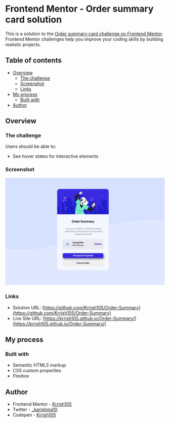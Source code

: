 # Frontend Mentor - Order summary card solution

This is a solution to the [Order summary card challenge on Frontend Mentor](https://www.frontendmentor.io/challenges/order-summary-component-QlPmajDUj). Frontend Mentor challenges help you improve your coding skills by building realistic projects. 

## Table of contents

- [Overview](#overview)
  - [The challenge](#the-challenge)
  - [Screenshot](#screenshot)
  - [Links](#links)
- [My process](#my-process)
  - [Built with](#built-with)
- [Author](#author)

## Overview

### The challenge

Users should be able to:

- See hover states for interactive elements

### Screenshot

![](Images/screenshot.jpg)

### Links

- Solution URL: [https://github.com/Krrish105/Order-Summary](https://github.com/Krrish105/Order-Summary)
- Live Site URL: [https://krrish105.github.io/Order-Summary/](https://krrish105.github.io/Order-Summary/)

## My process

### Built with

- Semantic HTML5 markup
- CSS custom properties
- Flexbox

## Author

- Frontend Mentor - [Krrish105](https://www.frontendmentor.io/profile/Krrish105)
- Twitter - [_karishma10](https://twitter.com/_karishma10)
- Codepen - [Krrish105](https://codepen.io/krrish105)

